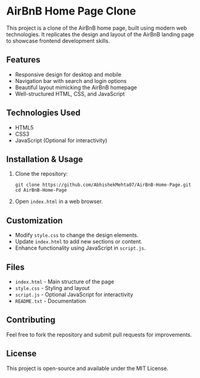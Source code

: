 AirBnB Home Page Clone
======================

This project is a clone of the AirBnB home page, built using modern web technologies. It replicates the design and layout of the AirBnB landing page to showcase frontend development skills.

Features
--------
- Responsive design for desktop and mobile
- Navigation bar with search and login options
- Beautiful layout mimicking the AirBnB homepage
- Well-structured HTML, CSS, and JavaScript

Technologies Used
-----------------
- HTML5
- CSS3
- JavaScript (Optional for interactivity)

Installation & Usage
--------------------
1. Clone the repository:
   ```
   git clone https://github.com/AbhishekMehta07/AirBnB-Home-Page.git
   cd AirBnB-Home-Page
   ```
2. Open `index.html` in a web browser.

Customization
-------------
- Modify `style.css` to change the design elements.
- Update `index.html` to add new sections or content.
- Enhance functionality using JavaScript in `script.js`.

Files
-----
- `index.html` - Main structure of the page
- `style.css` - Styling and layout
- `script.js` - Optional JavaScript for interactivity
- `README.txt` - Documentation

Contributing
------------
Feel free to fork the repository and submit pull requests for improvements.

License
-------
This project is open-source and available under the MIT License.

